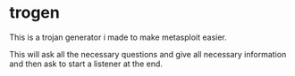 # trogen
This is a trojan generator i made to make metasploit easier.

This will ask all the necessary questions and give all necessary information and then ask to start a listener at the end.
